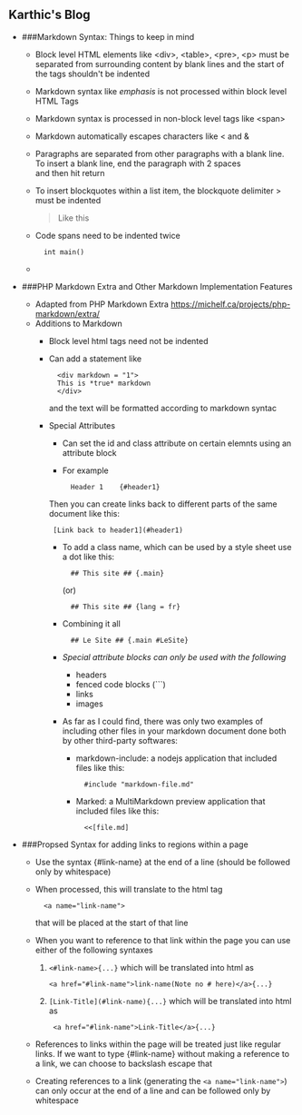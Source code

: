 Karthic's Blog
---

- ###Markdown Syntax: Things to keep in mind
	- Block level HTML elements like \<div\>, \<table\>, \<pre\>, \<p\> must be separated from surrounding content by blank lines and the start of the tags shouldn't be indented
	- Markdown syntax like *emphasis* is not processed within block level HTML Tags
	- Markdown syntax is processed in non-block level tags like \<span\>
	- Markdown automatically escapes characters like < and &
	- Paragraphs are separated from other paragraphs with a blank line. To insert a blank line, end the paragraph with 2 spaces  
	and then hit return
	- To insert blockquotes within a list item, the blockquote delimiter \> must be indented
		> Like this
		
	- Code spans need to be indented twice  
	
			int main()
	- 

- ###PHP Markdown Extra and Other Markdown Implementation Features
	- Adapted from PHP Markdown Extra <https://michelf.ca/projects/php-markdown/extra/>
	- Additions to Markdown
		- Block level html tags need not be indented
		- Can add a statement like  
		
				<div markdown = "1">
				This is *true* markdown
				</div>
		  and the text will be formatted according to markdown syntac
		-  Special Attributes
			- Can set the id and class attribute on certain elemnts using an attribute block
			- For example
					
					Header 1	{#header1}
			Then you can create links back to different parts of the same document like this:
					
				[Link back to header1](#header1)
				
			- To add a class name, which can be used by a style sheet use a dot like this:
			
					## This site ## {.main}
					
				(or)
				
					## This site ## {lang = fr}
					
			- Combining it all
					
					## Le Site ## {.main #LeSite}
					
			- *Special attribute blocks can only be used with the following*
				- headers
				- fenced code blocks (```)
				- links
				- images 
			- As far as I could find, there was only two examples of including other files in your markdown document done both by other third-party softwares:
				- markdown-include: a nodejs application that included files like this:
					
						#include "markdown-file.md"
						
				- Marked: a MultiMarkdown preview application that included files like this:
				
						<<[file.md]
						
- ###Propsed Syntax for adding links to regions within a page
	- Use the syntax {#link-name} at the end of a line (should be followed only by whitespace)
	- When processed, this will translate to the html tag
	
			<a name="link-name">
		that will be placed at the start of that line
	- When you want to reference to that link within the page you can use either of the following syntaxes
	
		1.	```<#link-name>{...}``` which will be translated into html as 
		 	
				<a href="#link-name">link-name(Note no # here)</a>{...}
		
		2. ```[Link-Title](#link-name){...}``` which will be translated into html as
		 
				<a href="#link-name">Link-Title</a>{...}
		 		
	- References to links within the page will be treated just like regular links. If we want to type {#link-name} without making a reference to a link, we can choose to backslash escape that
	- Creating references to a link (generating the ```<a name="link-name">```) can only occur at the end of a line and can be followed only by whitespace 
		 

			
			
						
			
					
		 
	


